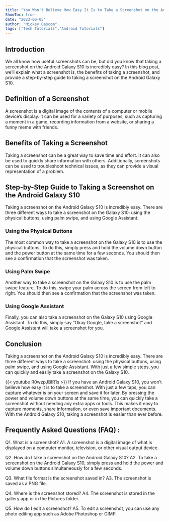 ```yaml
---
title: "You Won't Believe How Easy It Is to Take a Screenshot on the Android Galaxy S10!"
ShowToc: true 
date: "2023-06-05"
author: "Mickey Bascom" 
tags: ["Tech Tutorials","Android Tutorials"]
---
```

## Introduction

We all know how useful screenshots can be, but did you know that taking a screenshot on the Android Galaxy S10 is incredibly easy? In this blog post, we’ll explain what a screenshot is, the benefits of taking a screenshot, and provide a step-by-step guide to taking a screenshot on the Android Galaxy S10.

## Definition of a Screenshot

A screenshot is a digital image of the contents of a computer or mobile device’s display. It can be used for a variety of purposes, such as capturing a moment in a game, recording information from a website, or sharing a funny meme with friends.

## Benefits of Taking a Screenshot

Taking a screenshot can be a great way to save time and effort. It can also be used to quickly share information with others. Additionally, screenshots can be used to troubleshoot technical issues, as they can provide a visual representation of a problem.

## Step-by-Step Guide to Taking a Screenshot on the Android Galaxy S10

Taking a screenshot on the Android Galaxy S10 is incredibly easy. There are three different ways to take a screenshot on the Galaxy S10: using the physical buttons, using palm swipe, and using Google Assistant.

### Using the Physical Buttons

The most common way to take a screenshot on the Galaxy S10 is to use the physical buttons. To do this, simply press and hold the volume down button and the power button at the same time for a few seconds. You should then see a confirmation that the screenshot was taken.

### Using Palm Swipe

Another way to take a screenshot on the Galaxy S10 is to use the palm swipe feature. To do this, swipe your palm across the screen from left to right. You should then see a confirmation that the screenshot was taken.

### Using Google Assistant

Finally, you can also take a screenshot on the Galaxy S10 using Google Assistant. To do this, simply say “Okay Google, take a screenshot” and Google Assistant will take a screenshot for you.

## Conclusion

Taking a screenshot on the Android Galaxy S10 is incredibly easy. There are three different ways to take a screenshot: using the physical buttons, using palm swipe, and using Google Assistant. With just a few simple steps, you can quickly and easily take a screenshot on the Galaxy S10.

{{< youtube R0wzpJBIR1s >}} 
If you have an Android Galaxy S10, you won’t believe how easy it is to take a screenshot. With just a few taps, you can capture whatever is on your screen and save it for later. By pressing the power and volume down buttons at the same time, you can quickly take a screenshot without needing any extra apps or tools. This makes it easy to capture moments, share information, or even save important documents. With the Android Galaxy S10, taking a screenshot is easier than ever before.

## Frequently Asked Questions (FAQ) :
Q1. What is a screenshot?
A1. A screenshot is a digital image of what is displayed on a computer monitor, television, or other visual output device.

Q2. How do I take a screenshot on the Android Galaxy S10?
A2. To take a screenshot on the Android Galaxy S10, simply press and hold the power and volume down buttons simultaneously for a few seconds.

Q3. What file format is the screenshot saved in?
A3. The screenshot is saved as a PNG file.

Q4. Where is the screenshot stored?
A4. The screenshot is stored in the gallery app or in the Pictures folder.

Q5. How do I edit a screenshot?
A5. To edit a screenshot, you can use any photo editing app such as Adobe Photoshop or GIMP.


